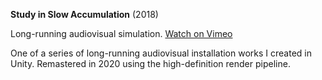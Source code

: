 **Study in Slow Accumulation** (2018)

Long-running audiovisual simulation. [Watch on Vimeo](https://vimeo.com/412091943)

One of a series of long-running audiovisual installation works I created in Unity. Remastered in 2020 using the high-definition render pipeline.
